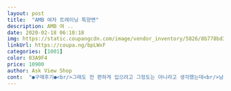 ```yaml
---
layout: post 
title:  "AMB 여자 트레이닝 특양면" 
description: AMB 여 ..
date: 2020-02-18 06:10:18 
img: https://static.coupangcdn.com/image/vendor_inventory/5826/8b778bd3691add7d436edbcb73847b3d827a9d9b7b79e3b3bea2d41ebfe7.jpg 
linkUrl: https://coupa.ng/bpLWxF 
categories: [1001] 
color: 03A9F4 
price: 10900 
author: Ask View Shop 
cont:  "●구매후기●<br/>그래도 전 편하게 입으려고 그정도는 아니라고 생각했는데<br/>남편은 10년전 옷 입고 나온줄 알았다하고;;;<br/>두달 입어본 후기로는 입고 일주일에 두번정도 세탁하는데 아직 보풀없이 잘 입고있어요.<br/><br/>만족합니다.<br/> 가격도 좋구요 ^^<br/>색깔도 밝은핑크 아니고 약간 어두운 핑크이고요<br/>셔츠 밑단에 붙어있는 흰셔츠부분도 하염없이 깨끗하구요.<br/><br/>실내용으로 입고 가까운 외부에도 입고다닙니다.<br/><br/>어깨 절개선 때문에 상체가 뚱뚱해보여요... <br/><br/>원단도 그저그래요;;;<br/>재질도 좋고 핏이 진짜 예뻐요<br/>전 위아래 차콜색상 세트를 구매했어요.<br/>.<br/><br/>친정엄마는 집에서만 입으라고 하네요... <br/> 아;;,,<br/>프리사이즈긴한데 66이 입기에는 상의가 좀 작네요.<br/>.<br/><br/>프리사이즈지만 77입는 저도 잘 입고다녀요.<br/><br/>" 
---
```

